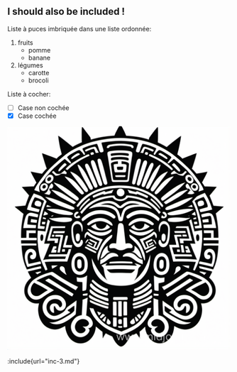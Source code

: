 ## I should also be included !

Liste à puces imbriquée dans une liste ordonnée:

  1. fruits
     * pomme
     * banane
  2. légumes
     - carotte
     - brocoli

Liste à cocher:
 - [ ] Case non cochée
 - [x] Case cochée

![](./aztec2.png)

:include{url="inc-3.md"}